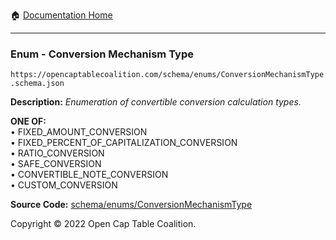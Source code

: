 :house: [Documentation Home](../../../)

---

### Enum - Conversion Mechanism Type

`https://opencaptablecoalition.com/schema/enums/ConversionMechanismType.schema.json`

**Description:** _Enumeration of convertible conversion calculation types._

**ONE OF:**</br>&bull; FIXED_AMOUNT_CONVERSION </br>&bull; FIXED_PERCENT_OF_CAPITALIZATION_CONVERSION </br>&bull; RATIO_CONVERSION </br>&bull; SAFE_CONVERSION </br>&bull; CONVERTIBLE_NOTE_CONVERSION </br>&bull; CUSTOM_CONVERSION

**Source Code:** [schema/enums/ConversionMechanismType](../../../schema/enums/ConversionMechanismType.schema.json)

Copyright © 2022 Open Cap Table Coalition.
